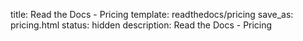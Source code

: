 title: Read the Docs - Pricing
template: readthedocs/pricing
save_as: pricing.html
status: hidden
description: Read the Docs - Pricing
